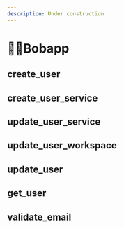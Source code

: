 ```yaml
---
description: Under construction
---
```


# 👷‍♂️Bobapp

## create\_user

## create\_user\_service

## update\_user\_service

## update\_user\_workspace

## update\_user

## get\_user

## validate\_email

